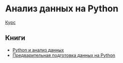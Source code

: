 # Анализ данных на Python

[Курс](https://eclass.cmc.msu.ru/course/view.php?id=250)


## Книги

- [Python и анализ данных](notebooks/books/python-data-analysis/book-python-data-analysis.md)
- [Предварительная подготовка данных на Python](notebooks/books/python-data-prep/book-python-data-prep.md)


